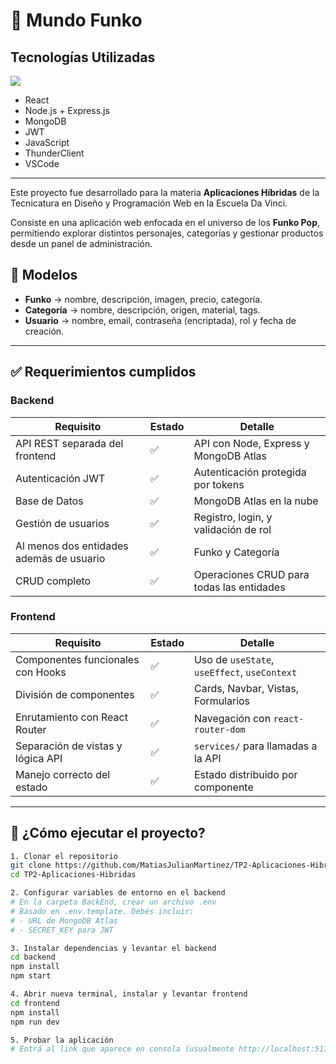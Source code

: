 # 🌟 Mundo Funko

## Tecnologías Utilizadas

<p align="left">
  <img src="https://skillicons.dev/icons?i=react,nodejs,express,mongodb,javascript,vscode,thunderclient" />
</p>

- React  
- Node.js + Express.js  
- MongoDB  
- JWT  
- JavaScript  
- ThunderClient 
- VSCode  

---

Este proyecto fue desarrollado para la materia **Aplicaciones Híbridas** de la Tecnicatura en Diseño y Programación Web en la Escuela Da Vinci.

Consiste en una aplicación web enfocada en el universo de los **Funko Pop**, permitiendo explorar distintos personajes, categorías y gestionar productos desde un panel de administración.

## 🧩 Modelos

- **Funko** → nombre, descripción, imagen, precio, categoría.  
- **Categoría** → nombre, descripción, origen, material, tags.  
- **Usuario** → nombre, email, contraseña (encriptada), rol y fecha de creación.  

---

## ✅ Requerimientos cumplidos

### Backend

| Requisito                                 | Estado | Detalle                                      |
|------------------------------------------|--------|----------------------------------------------|
| API REST separada del frontend           | ✅     | API con Node, Express y MongoDB Atlas        |
| Autenticación JWT                        | ✅     | Autenticación protegida por tokens           |
| Base de Datos                            | ✅     | MongoDB Atlas en la nube                     |
| Gestión de usuarios                      | ✅     | Registro, login, y validación de rol         |
| Al menos dos entidades además de usuario | ✅     | Funko y Categoría                            |
| CRUD completo                            | ✅     | Operaciones CRUD para todas las entidades    |

### Frontend

| Requisito                                 | Estado | Detalle                                         |
|------------------------------------------|--------|-------------------------------------------------|
| Componentes funcionales con Hooks        | ✅     | Uso de `useState`, `useEffect`, `useContext`   |
| División de componentes                  | ✅     | Cards, Navbar, Vistas, Formularios             |
| Enrutamiento con React Router            | ✅     | Navegación con `react-router-dom`              |
| Separación de vistas y lógica API        | ✅     | `services/` para llamadas a la API             |
| Manejo correcto del estado               | ✅     | Estado distribuido por componente              |

---

## 🚀 ¿Cómo ejecutar el proyecto?

```bash
1. Clonar el repositorio
git clone https://github.com/MatiasJulianMartinez/TP2-Aplicaciones-Hibridas.git
cd TP2-Aplicaciones-Hibridas

2. Configurar variables de entorno en el backend
# En la carpeta BackEnd, crear un archivo .env
# Basado en .env.template. Debés incluir:
# - URL de MongoDB Atlas
# - SECRET_KEY para JWT

3. Instalar dependencias y levantar el backend
cd backend
npm install
npm start

4. Abrir nueva terminal, instalar y levantar frontend
cd frontend
npm install
npm run dev

5. Probar la aplicación
# Entrá al link que aparece en consola (usualmente http://localhost:5173)
